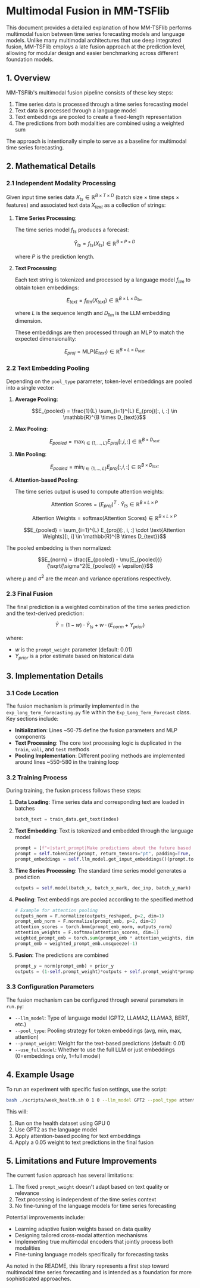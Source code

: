 # Multimodal Fusion in MM-TSFlib

This document provides a detailed explanation of how MM-TSFlib performs multimodal fusion between time series forecasting models and language models. Unlike many multimodal architectures that use deep integrated fusion, MM-TSFlib employs a late fusion approach at the prediction level, allowing for modular design and easier benchmarking across different foundation models.

## 1. Overview

MM-TSFlib's multimodal fusion pipeline consists of these key steps:

1. Time series data is processed through a time series forecasting model
2. Text data is processed through a language model
3. Text embeddings are pooled to create a fixed-length representation
4. The predictions from both modalities are combined using a weighted sum

The approach is intentionally simple to serve as a baseline for multimodal time series forecasting.

## 2. Mathematical Details

### 2.1 Independent Modality Processing

Given input time series data $X_{ts} \in \mathbb{R}^{B \times T \times D}$ (batch size × time steps × features) and associated text data $X_{text}$ as a collection of strings:

1. **Time Series Processing**:
   
   The time series model $f_{ts}$ produces a forecast:
   
   $$\hat{Y}_{ts} = f_{ts}(X_{ts}) \in \mathbb{R}^{B \times P \times D}$$
   
   where $P$ is the prediction length.

2. **Text Processing**:
   
   Each text string is tokenized and processed by a language model $f_{llm}$ to obtain token embeddings:
   
   $$E_{text} = f_{llm}(X_{text}) \in \mathbb{R}^{B \times L \times D_{llm}}$$
   
   where $L$ is the sequence length and $D_{llm}$ is the LLM embedding dimension.
   
   These embeddings are then processed through an MLP to match the expected dimensionality:
   
   $$E_{proj} = \text{MLP}(E_{text}) \in \mathbb{R}^{B \times L \times D_{text}}$$

### 2.2 Text Embedding Pooling

Depending on the `pool_type` parameter, token-level embeddings are pooled into a single vector:

1. **Average Pooling**:
   
   $$E_{pooled} = \frac{1}{L} \sum_{i=1}^{L} E_{proj}[:, i, :] \in \mathbb{R}^{B \times D_{text}}$$

2. **Max Pooling**:
   
   $$E_{pooled} = \max_{i \in \{1,\ldots,L\}} E_{proj}[:, i, :] \in \mathbb{R}^{B \times D_{text}}$$

3. **Min Pooling**:
   
   $$E_{pooled} = \min_{i \in \{1,\ldots,L\}} E_{proj}[:, i, :] \in \mathbb{R}^{B \times D_{text}}$$

4. **Attention-based Pooling**:
   
   The time series output is used to compute attention weights:
   
   $$\text{Attention Scores} = (E_{proj})^T \cdot \hat{Y}_{ts} \in \mathbb{R}^{B \times L \times P}$$
   
   $$\text{Attention Weights} = \text{softmax}(\text{Attention Scores}) \in \mathbb{R}^{B \times L \times P}$$
   
   $$E_{pooled} = \sum_{i=1}^{L} E_{proj}[:, i, :] \cdot \text{Attention Weights}[:, i] \in \mathbb{R}^{B \times D_{text}}$$

The pooled embedding is then normalized:

$$E_{norm} = \frac{E_{pooled} - \mu(E_{pooled})}{\sqrt{\sigma^2(E_{pooled}) + \epsilon}}$$

where $\mu$ and $\sigma^2$ are the mean and variance operations respectively.

### 2.3 Final Fusion

The final prediction is a weighted combination of the time series prediction and the text-derived prediction:

$$\hat{Y} = (1 - w) \cdot \hat{Y}_{ts} + w \cdot (E_{norm} + Y_{prior})$$

where:
- $w$ is the `prompt_weight` parameter (default: 0.01)
- $Y_{prior}$ is a prior estimate based on historical data

## 3. Implementation Details

### 3.1 Code Location

The fusion mechanism is primarily implemented in the `exp_long_term_forecasting.py` file within the `Exp_Long_Term_Forecast` class. Key sections include:

- **Initialization**: Lines ~50-75 define the fusion parameters and MLP components
- **Text Processing**: The core text processing logic is duplicated in the `train`, `vali`, and `test` methods
- **Pooling Implementation**: Different pooling methods are implemented around lines ~550-580 in the training loop

### 3.2 Training Process

During training, the fusion process follows these steps:

1. **Data Loading**: Time series data and corresponding text are loaded in batches
   ```python
   batch_text = train_data.get_text(index)
   ```

2. **Text Embedding**: Text is tokenized and embedded through the language model
   ```python
   prompt = [f"<|start_prompt|Make predictions about the future based on the following information: {text_info}<|<end_prompt>|>" for text_info in batch_text]
   prompt = self.tokenizer(prompt, return_tensors="pt", padding=True, truncation=True, max_length=1024).input_ids
   prompt_embeddings = self.llm_model.get_input_embeddings()(prompt.to(self.device))
   ```

3. **Time Series Processing**: The standard time series model generates a prediction
   ```python
   outputs = self.model(batch_x, batch_x_mark, dec_inp, batch_y_mark)
   ```

4. **Pooling**: Text embeddings are pooled according to the specified method
   ```python
   # Example for attention pooling
   outputs_norm = F.normalize(outputs_reshaped, p=2, dim=1)
   prompt_emb_norm = F.normalize(prompt_emb, p=2, dim=2)
   attention_scores = torch.bmm(prompt_emb_norm, outputs_norm)
   attention_weights = F.softmax(attention_scores, dim=1)
   weighted_prompt_emb = torch.sum(prompt_emb * attention_weights, dim=1)
   prompt_emb = weighted_prompt_emb.unsqueeze(-1)
   ```

5. **Fusion**: The predictions are combined
   ```python
   prompt_y = norm(prompt_emb) + prior_y
   outputs = (1-self.prompt_weight)*outputs + self.prompt_weight*prompt_y
   ```

### 3.3 Configuration Parameters

The fusion mechanism can be configured through several parameters in `run.py`:

- `--llm_model`: Type of language model (GPT2, LLAMA2, LLAMA3, BERT, etc.)
- `--pool_type`: Pooling strategy for token embeddings (avg, min, max, attention)
- `--prompt_weight`: Weight for the text-based predictions (default: 0.01)
- `--use_fullmodel`: Whether to use the full LLM or just embeddings (0=embeddings only, 1=full model)

## 4. Example Usage

To run an experiment with specific fusion settings, use the script:

```bash
bash ./scripts/week_health.sh 0 1 0 --llm_model GPT2 --pool_type attention --prompt_weight 0.05
```

This will:
1. Run on the health dataset using GPU 0
2. Use GPT2 as the language model
3. Apply attention-based pooling for text embeddings
4. Apply a 0.05 weight to text predictions in the final fusion

## 5. Limitations and Future Improvements

The current fusion approach has several limitations:

1. The fixed `prompt_weight` doesn't adapt based on text quality or relevance
2. Text processing is independent of the time series context
3. No fine-tuning of the language models for time series forecasting

Potential improvements include:
- Learning adaptive fusion weights based on data quality
- Designing tailored cross-modal attention mechanisms
- Implementing true multimodal encoders that jointly process both modalities
- Fine-tuning language models specifically for forecasting tasks

As noted in the README, this library represents a first step toward multimodal time series forecasting and is intended as a foundation for more sophisticated approaches. 